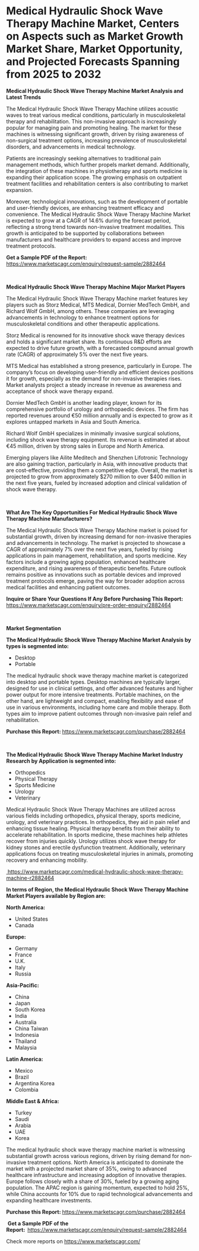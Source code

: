 <p><h1>Medical Hydraulic Shock Wave Therapy Machine Market, Centers on Aspects such as Market Growth Market Share, Market Opportunity, and Projected Forecasts Spanning from 2025 to 2032</h1></p><p><strong>Medical Hydraulic Shock Wave Therapy Machine Market Analysis and Latest Trends</strong></p>
<p><p>The Medical Hydraulic Shock Wave Therapy Machine utilizes acoustic waves to treat various medical conditions, particularly in musculoskeletal therapy and rehabilitation. This non-invasive approach is increasingly popular for managing pain and promoting healing. The market for these machines is witnessing significant growth, driven by rising awareness of non-surgical treatment options, increasing prevalence of musculoskeletal disorders, and advancements in medical technology. </p><p>Patients are increasingly seeking alternatives to traditional pain management methods, which further propels market demand. Additionally, the integration of these machines in physiotherapy and sports medicine is expanding their application scope. The growing emphasis on outpatient treatment facilities and rehabilitation centers is also contributing to market expansion. </p><p>Moreover, technological innovations, such as the development of portable and user-friendly devices, are enhancing treatment efficacy and convenience. The Medical Hydraulic Shock Wave Therapy Machine Market is expected to grow at a CAGR of 14.6% during the forecast period, reflecting a strong trend towards non-invasive treatment modalities. This growth is anticipated to be supported by collaborations between manufacturers and healthcare providers to expand access and improve treatment protocols.</p></p>
<p><strong>Get a Sample PDF of the Report:&nbsp;</strong> <a href="https://www.marketscagr.com/enquiry/request-sample/2882464?utm_campaign=2946&utm_medium=2&utm_source=Github&utm_content=ia&utm_term=13032025&utm_id=medical-hydraulic-shock-wave-therapy-machine">https://www.marketscagr.com/enquiry/request-sample/2882464</a></p>
<p>&nbsp;</p>
<p><strong>Medical Hydraulic Shock Wave Therapy Machine Major Market Players</strong></p>
<p><p>The Medical Hydraulic Shock Wave Therapy Machine market features key players such as Storz Medical, MTS Medical, Dornier MedTech GmbH, and Richard Wolf GmbH, among others. These companies are leveraging advancements in technology to enhance treatment options for musculoskeletal conditions and other therapeutic applications.</p><p>Storz Medical is renowned for its innovative shock wave therapy devices and holds a significant market share. Its continuous R&D efforts are expected to drive future growth, with a forecasted compound annual growth rate (CAGR) of approximately 5% over the next five years. </p><p>MTS Medical has established a strong presence, particularly in Europe. The company’s focus on developing user-friendly and efficient devices positions it for growth, especially as the demand for non-invasive therapies rises. Market analysts project a steady increase in revenue as awareness and acceptance of shock wave therapy expand.</p><p>Dornier MedTech GmbH is another leading player, known for its comprehensive portfolio of urology and orthopaedic devices. The firm has reported revenues around €50 million annually and is expected to grow as it explores untapped markets in Asia and South America. </p><p>Richard Wolf GmbH specializes in minimally invasive surgical solutions, including shock wave therapy equipment. Its revenue is estimated at about €45 million, driven by strong sales in Europe and North America.</p><p>Emerging players like Ailite Meditech and Shenzhen Lifotronic Technology are also gaining traction, particularly in Asia, with innovative products that are cost-effective, providing them a competitive edge. Overall, the market is projected to grow from approximately $270 million to over $400 million in the next five years, fueled by increased adoption and clinical validation of shock wave therapy.</p></p>
<p>&nbsp;</p>
<p><strong>What Are The Key Opportunities For Medical Hydraulic Shock Wave Therapy Machine Manufacturers?</strong></p>
<p><p>The Medical Hydraulic Shock Wave Therapy Machine market is poised for substantial growth, driven by increasing demand for non-invasive therapies and advancements in technology. The market is projected to showcase a CAGR of approximately 7% over the next five years, fueled by rising applications in pain management, rehabilitation, and sports medicine. Key factors include a growing aging population, enhanced healthcare expenditure, and rising awareness of therapeutic benefits. Future outlook remains positive as innovations such as portable devices and improved treatment protocols emerge, paving the way for broader adoption across medical facilities and enhancing patient outcomes.</p></p>
<p><strong>Inquire or Share Your Questions If Any Before Purchasing This Report:</strong> <a href="https://www.marketscagr.com/enquiry/pre-order-enquiry/2882464?utm_campaign=2946&utm_medium=2&utm_source=Github&utm_content=ia&utm_term=13032025&utm_id=medical-hydraulic-shock-wave-therapy-machine">https://www.marketscagr.com/enquiry/pre-order-enquiry/2882464</a></p>
<p>&nbsp;</p>
<p><strong>Market Segmentation</strong></p>
<p><strong>The Medical Hydraulic Shock Wave Therapy Machine Market Analysis by types is segmented into:</strong></p>
<p><ul><li>Desktop</li><li>Portable</li></ul></p>
<p><p>The medical hydraulic shock wave therapy machine market is categorized into desktop and portable types. Desktop machines are typically larger, designed for use in clinical settings, and offer advanced features and higher power output for more intensive treatments. Portable machines, on the other hand, are lightweight and compact, enabling flexibility and ease of use in various environments, including home care and mobile therapy. Both types aim to improve patient outcomes through non-invasive pain relief and rehabilitation.</p></p>
<p><strong>Purchase this Report:&nbsp;</strong><a href="https://www.marketscagr.com/purchase/2882464?utm_campaign=2946&utm_medium=2&utm_source=Github&utm_content=ia&utm_term=13032025&utm_id=medical-hydraulic-shock-wave-therapy-machine">https://www.marketscagr.com/purchase/2882464</a></p>
<p>&nbsp;</p>
<p><strong>The Medical Hydraulic Shock Wave Therapy Machine Market Industry Research by Application is segmented into:</strong></p>
<p><ul><li>Orthopedics</li><li>Physical Therapy</li><li>Sports Medicine</li><li>Urology</li><li>Veterinary</li></ul></p>
<p><p>Medical Hydraulic Shock Wave Therapy Machines are utilized across various fields including orthopedics, physical therapy, sports medicine, urology, and veterinary practices. In orthopedics, they aid in pain relief and enhancing tissue healing. Physical therapy benefits from their ability to accelerate rehabilitation. In sports medicine, these machines help athletes recover from injuries quickly. Urology utilizes shock wave therapy for kidney stones and erectile dysfunction treatment. Additionally, veterinary applications focus on treating musculoskeletal injuries in animals, promoting recovery and enhancing mobility.</p></p>
<p><a href="https://www.marketscagr.com/medical-hydraulic-shock-wave-therapy-machine-r2882464?utm_campaign=2946&utm_medium=2&utm_source=Github&utm_content=ia&utm_term=13032025&utm_id=medical-hydraulic-shock-wave-therapy-machine">&nbsp;https://www.marketscagr.com/medical-hydraulic-shock-wave-therapy-machine-r2882464</a></p>
<p><strong>In terms of Region, the Medical Hydraulic Shock Wave Therapy Machine Market Players available by Region are:</strong></p>
<p>
    <p> <strong> North America: </strong>
        <ul>
            <li>United States</li>
            <li>Canada</li>
        </ul>
        </p> 
    <p> <strong> Europe: </strong>
        <ul>
            <li>Germany</li>
            <li>France</li>
            <li>U.K.</li>
            <li>Italy</li>
            <li>Russia</li>
        </ul>
        </p> 
    <p> <strong> Asia-Pacific: </strong>
        <ul>
            <li>China</li>
            <li>Japan</li>
            <li>South Korea</li>
            <li>India</li>
            <li>Australia</li>
            <li>China Taiwan</li>
            <li>Indonesia</li>
            <li>Thailand</li>
            <li>Malaysia</li>
        </ul>
        </p> 
    <p> <strong> Latin America: </strong>
        <ul>
            <li>Mexico</li>
            <li>Brazil</li>
            <li>Argentina Korea</li>
            <li>Colombia</li>
        </ul>
        </p> 
    <p> <strong> Middle East & Africa: </strong>
        <ul>
            <li>Turkey</li>
            <li>Saudi</li>
            <li>Arabia</li>
            <li>UAE</li>
            <li>Korea</li>
        </ul>
    </p>
    </p>
<p><p>The medical hydraulic shock wave therapy machine market is witnessing substantial growth across various regions, driven by rising demand for non-invasive treatment options. North America is anticipated to dominate the market with a projected market share of 35%, owing to advanced healthcare infrastructure and increasing adoption of innovative therapies. Europe follows closely with a share of 30%, fueled by a growing aging population. The APAC region is gaining momentum, expected to hold 25%, while China accounts for 10% due to rapid technological advancements and expanding healthcare investments.</p></p>
<p><strong>Purchase this Report: </strong><a href="https://www.marketscagr.com/purchase/2882464?utm_campaign=2946&utm_medium=2&utm_source=Github&utm_content=ia&utm_term=13032025&utm_id=medical-hydraulic-shock-wave-therapy-machine">https://www.marketscagr.com/purchase/2882464</a></p>
<p>&nbsp;<strong>Get a Sample PDF of the Report:&nbsp;&nbsp;</strong><a href="https://www.marketscagr.com/enquiry/request-sample/2882464?utm_campaign=2946&utm_medium=2&utm_source=Github&utm_content=ia&utm_term=13032025&utm_id=medical-hydraulic-shock-wave-therapy-machine">https://www.marketscagr.com/enquiry/request-sample/2882464</a></p>
<p><strong></strong></p>
<p>Check more reports on <a href="https://www.marketscagr.com/?utm_campaign=2946&utm_medium=2&utm_source=Github&utm_content=ia&utm_term=13032025&utm_id=medical-hydraulic-shock-wave-therapy-machine">https://www.marketscagr.com/</a></p>